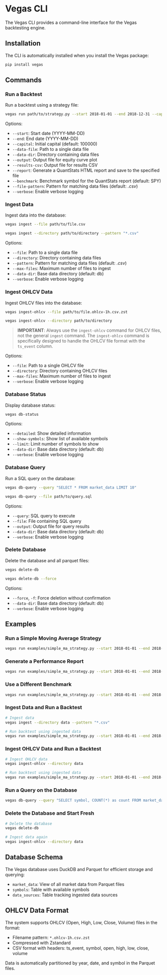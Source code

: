 # Vegas CLI

The Vegas CLI provides a command-line interface for the Vegas backtesting engine.

## Installation

The CLI is automatically installed when you install the Vegas package:

```bash
pip install vegas
```

## Commands

### Run a Backtest

Run a backtest using a strategy file:

```bash
vegas run path/to/strategy.py --start 2018-01-01 --end 2018-12-31 --capital 100000
```

Options:
- `--start`: Start date (YYYY-MM-DD)
- `--end`: End date (YYYY-MM-DD)
- `--capital`: Initial capital (default: 100000)
- `--data-file`: Path to a single data file
- `--data-dir`: Directory containing data files
- `--output`: Output file for equity curve plot
- `--results-csv`: Output file for results CSV
- `--report`: Generate a QuantStats HTML report and save to the specified file
- `--benchmark`: Benchmark symbol for the QuantStats report (default: SPY)
- `--file-pattern`: Pattern for matching data files (default: *.csv*)
- `--verbose`: Enable verbose logging

### Ingest Data

Ingest data into the database:

```bash
vegas ingest --file path/to/file.csv
```

```bash
vegas ingest --directory path/to/directory --pattern "*.csv"
```

Options:
- `--file`: Path to a single data file
- `--directory`: Directory containing data files
- `--pattern`: Pattern for matching data files (default: *.csv*)
- `--max-files`: Maximum number of files to ingest
- `--data-dir`: Base data directory (default: db)
- `--verbose`: Enable verbose logging

### Ingest OHLCV Data

Ingest OHLCV files into the database:

```bash
vegas ingest-ohlcv --file path/to/file.ohlcv-1h.csv.zst
```

```bash
vegas ingest-ohlcv --directory path/to/directory
```

> **IMPORTANT**: Always use the `ingest-ohlcv` command for OHLCV files, not the general `ingest` command. 
> The `ingest-ohlcv` command is specifically designed to handle the OHLCV file format with the `ts_event` column.

Options:
- `--file`: Path to a single OHLCV file
- `--directory`: Directory containing OHLCV files
- `--max-files`: Maximum number of files to ingest
- `--verbose`: Enable verbose logging

### Database Status

Display database status:

```bash
vegas db-status
```

Options:
- `--detailed`: Show detailed information
- `--show-symbols`: Show list of available symbols
- `--limit`: Limit number of symbols to show
- `--data-dir`: Base data directory (default: db)
- `--verbose`: Enable verbose logging

### Database Query

Run a SQL query on the database:

```bash
vegas db-query --query "SELECT * FROM market_data LIMIT 10"
```

```bash
vegas db-query --file path/to/query.sql
```

Options:
- `--query`: SQL query to execute
- `--file`: File containing SQL query
- `--output`: Output file for query results
- `--data-dir`: Base data directory (default: db)
- `--verbose`: Enable verbose logging

### Delete Database

Delete the database and all parquet files:

```bash
vegas delete-db
```

```bash
vegas delete-db --force
```

Options:
- `--force`, `-f`: Force deletion without confirmation
- `--data-dir`: Base data directory (default: db)
- `--verbose`: Enable verbose logging

## Examples

### Run a Simple Moving Average Strategy

```bash
vegas run examples/simple_ma_strategy.py --start 2018-01-01 --end 2018-12-31
```

### Generate a Performance Report

```bash
vegas run examples/simple_ma_strategy.py --start 2018-01-01 --end 2018-12-31 --report report.html
```

### Use a Different Benchmark

```bash
vegas run examples/simple_ma_strategy.py --start 2018-01-01 --end 2018-12-31 --report report.html --benchmark QQQ
```

### Ingest Data and Run a Backtest

```bash
# Ingest data
vegas ingest --directory data --pattern "*.csv"

# Run backtest using ingested data
vegas run examples/simple_ma_strategy.py --start 2018-01-01 --end 2018-12-31
```

### Ingest OHLCV Data and Run a Backtest

```bash
# Ingest OHLCV data
vegas ingest-ohlcv --directory data

# Run backtest using ingested data
vegas run examples/simple_ma_strategy.py --start 2018-01-01 --end 2018-12-31
```

### Run a Query on the Database

```bash
vegas db-query --query "SELECT symbol, COUNT(*) as count FROM market_data GROUP BY symbol ORDER BY count DESC LIMIT 10"
```

### Delete the Database and Start Fresh

```bash
# Delete the database
vegas delete-db

# Ingest data again
vegas ingest-ohlcv --directory data
```

## Database Schema

The Vegas database uses DuckDB and Parquet for efficient storage and querying:

- `market_data`: View of all market data from Parquet files
- `symbols`: Table with available symbols
- `data_sources`: Table tracking ingested data sources

## OHLCV Data Format

The system supports OHLCV (Open, High, Low, Close, Volume) files in the format:
- Filename pattern: `*.ohlcv-1h.csv.zst`
- Compressed with Zstandard
- CSV format with headers: ts_event, symbol, open, high, low, close, volume

Data is automatically partitioned by year, date, and symbol in the Parquet files. 